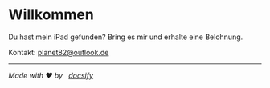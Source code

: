 # Willkommen

Du hast mein iPad gefunden? Bring es mir und erhalte eine Belohnung.

Kontakt: planet82@outlook.de

---
*Made with ❤️ by &nbsp; [docsify](https://docsify.js.org/)*
